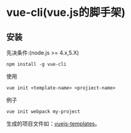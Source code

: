 # vue-cli(vue.js的脚手架)

## 安装

先决条件:(node.js >= 4.x,5.X)
```
npm install -g vue-cli
```

使用
```
vue init <template-name> <projiect-name>
```

例子
```
vue init webpack my-project
```

生成的项目文件如：[vuejs-templates](https://github.com/vuejs-templates/webpack)。
